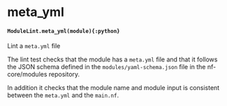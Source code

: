 # meta_yml

#### `ModuleLint.meta_yml(module){:python}`

Lint a `meta.yml` file

The lint test checks that the module has
a `meta.yml` file and that it follows the
JSON schema defined in the `modules/yaml-schema.json`
file in the nf-core/modules repository.

In addition it checks that the module name
and module input is consistent between the
`meta.yml` and the `main.nf`.
